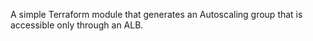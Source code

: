 A simple Terraform module that generates an Autoscaling group that is accessible only through an ALB.
